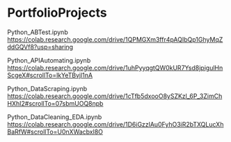 # PortfolioProjects

Python_ABTest.ipynb
https://colab.research.google.com/drive/1QPMGXm3ffr4pAQIbQp1GhyMqZddGQVf8?usp=sharing

Python_APIAutomating.ipynb
https://colab.research.google.com/drive/1uhPyyqgtQW0kUR7Ysd8jpigulHnScgeX#scrollTo=lkYeTBvjl1nA

Python_DataScraping.ipynb
https://colab.research.google.com/drive/1cTfb5dxooO8ySZKzl_6P_3ZimChHXhI2#scrollTo=07sbmUOQ8npb

Python_DataCleaning_EDA.ipynb 
https://colab.research.google.com/drive/1D6iGzzlAu0FyhO3iR2bTXQLucXhBaRfW#scrollTo=U0nXWacbxl8O
